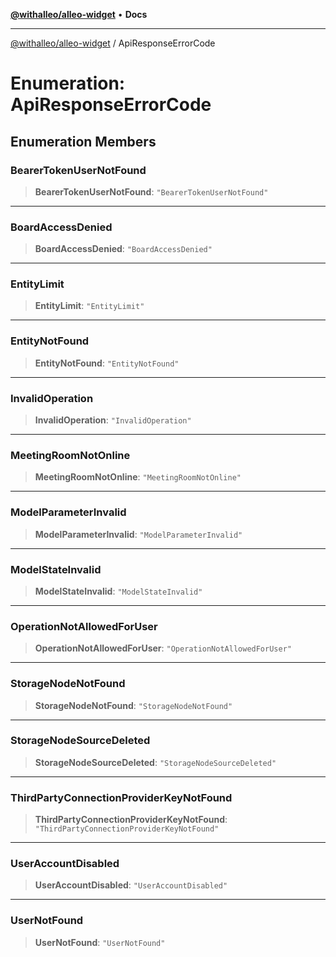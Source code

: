 [**@withalleo/alleo-widget**](../README.md) • **Docs**

***

[@withalleo/alleo-widget](../globals.md) / ApiResponseErrorCode

# Enumeration: ApiResponseErrorCode

## Enumeration Members

### BearerTokenUserNotFound

> **BearerTokenUserNotFound**: `"BearerTokenUserNotFound"`

***

### BoardAccessDenied

> **BoardAccessDenied**: `"BoardAccessDenied"`

***

### EntityLimit

> **EntityLimit**: `"EntityLimit"`

***

### EntityNotFound

> **EntityNotFound**: `"EntityNotFound"`

***

### InvalidOperation

> **InvalidOperation**: `"InvalidOperation"`

***

### MeetingRoomNotOnline

> **MeetingRoomNotOnline**: `"MeetingRoomNotOnline"`

***

### ModelParameterInvalid

> **ModelParameterInvalid**: `"ModelParameterInvalid"`

***

### ModelStateInvalid

> **ModelStateInvalid**: `"ModelStateInvalid"`

***

### OperationNotAllowedForUser

> **OperationNotAllowedForUser**: `"OperationNotAllowedForUser"`

***

### StorageNodeNotFound

> **StorageNodeNotFound**: `"StorageNodeNotFound"`

***

### StorageNodeSourceDeleted

> **StorageNodeSourceDeleted**: `"StorageNodeSourceDeleted"`

***

### ThirdPartyConnectionProviderKeyNotFound

> **ThirdPartyConnectionProviderKeyNotFound**: `"ThirdPartyConnectionProviderKeyNotFound"`

***

### UserAccountDisabled

> **UserAccountDisabled**: `"UserAccountDisabled"`

***

### UserNotFound

> **UserNotFound**: `"UserNotFound"`
